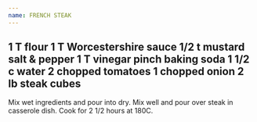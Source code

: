 ```yaml
---
name: FRENCH STEAK
---
```

1 T flour
1 T Worcestershire sauce
1/2 t mustard
salt & pepper
1 T vinegar
pinch baking soda
1 1/2 c water
2 chopped tomatoes
1 chopped onion
2 lb steak cubes
---
Mix wet ingredients and pour into dry.  Mix well and pour over steak in casserole dish.  Cook for 2 1/2 hours at 180C.


